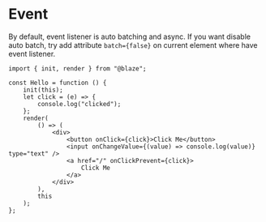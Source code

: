 # Event

By default, event listener is auto batching and async. If you want disable auto batch, try add attribute `batch={false}` on current element where have event listener.

```tsx
import { init, render } from "@blaze";

const Hello = function () {
    init(this);
    let click = (e) => {
        console.log("clicked");
    };
    render(
        () => (
            <div>
                <button onClick={click}>Click Me</button>
                <input onChangeValue={(value) => console.log(value)} type="text" />
                <a href="/" onClickPrevent={click}>
                    Click Me
                </a>
            </div>
        ),
        this
    );
};
```